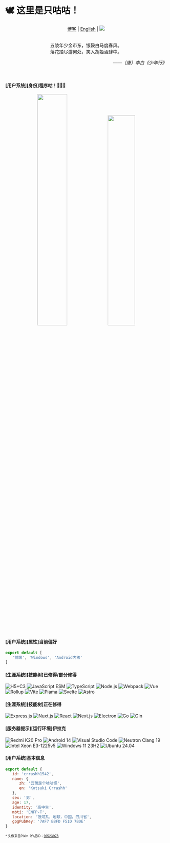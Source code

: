 # 🕊️ 这里是只咕咕！
  
<p align="center">
   <a href="https://blog.crrashh.com">博客</a> | 
   <a href="./README.en.md">English</a> | 
  <img src="https://komarev.com/ghpvc/?username=crrashh1542&label=Profile%20views&color=0e75b6&style=flat&color=green&logo=github" />
</p><br/>

<div align="center">五陵年少金市东，银鞍白马度春风。</div>
<div align="center">落花踏尽游何处，笑入胡姬酒肆中。</div>
<p align="right"><i>——〔唐〕李白《少年行》</i></p><br />

#### [用户系统][身份]程序咕！👨🏻‍💻
<p align="center">
   <img src="https://github-readme-stats.vercel.app/api?username=crrashh1542&show_icons=true&icon_color=CE1D2D&text_color=718096&bg_color=00000000&show=prs_merged,prs_merged_percentage&locale=cn" width="43%" />
   <img src="https://github-readme-stats.vercel.app/api/top-langs/?username=crrashh1542&layout=compact&langs_count=10" width="41%" />
</p>

#### [用户系统][属性]当前偏好
```js
export default [
   '前端', 'Windows', 'Android内核'
]
```

#### [生涯系统][技能树]已修得/部分修得
![H5+C3](https://img.shields.io/badge/-H5+C3-e45127?style=flat-square&logo=html5&logoColor=white)
![JavaScript ESM](https://img.shields.io/badge/-JavaScript%20ESModule-f7df1e?style=flat-square&logo=javascript&logoColor=white)
![TypeScript](https://img.shields.io/badge/-TypeScript-3178c6?style=flat-square&logo=typescript&logoColor=white)
![Node.js](https://img.shields.io/badge/-NodeJS-339933?style=flat-square&logo=node.js&logoColor=white)
![Webpack](https://img.shields.io/badge/-Webpack-8dd6f9?style=flat-square&logo=webpack&logoColor=white)
![Vue](https://img.shields.io/badge/-Vue-4fc08d?style=flat-square&logo=vue.js&logoColor=white)
![Rollup](https://img.shields.io/badge/-Rollup-ff3334?style=flat-square&logo=rollup.js&logoColor=white)
![Vite](https://img.shields.io/badge/-Vite-646cff?style=flat-square&logo=vite&logoColor=white)
![Piama](https://img.shields.io/badge/-Piama-4fc08d?style=flat-square&logo=vue.js&logoColor=white)
![Svelte](https://img.shields.io/badge/-Svelte-ff3e00?style=flat-square&logo=svelte&logoColor=white)
![Astro](https://img.shields.io/badge/-Astro-000000?style=flat-square&logo=astro&logoColor=white)

#### [生涯系统][技能树]正在修得
![Express.js](https://img.shields.io/badge/-Express.js-eeeeee?style=flat-square&logo=express&logoColor=black)
![Nuxt.js](https://img.shields.io/badge/-Nuxt.js-4fc08d?style=flat-square&logo=nuxt.js&logoColor=white)
![React](https://img.shields.io/badge/-React-61dafb?style=flat-square&logo=react&logoColor=white)
![Next.js](https://img.shields.io/badge/-Next.js-000000?style=flat-square&logo=next.js&logoColor=white)
![Electron](https://img.shields.io/badge/-Electron-2f3242?style=flat-square&logo=electron&logoColor=white)
![Go](https://img.shields.io/badge/-Go-73cddd?style=flat-square&logo=go&logoColor=white)
![Gin](https://img.shields.io/badge/-Gin-73cddd?style=flat-square&logo=gin&logoColor=white)

#### [服务器提示][运行环境]伊拉克
![Redmi K20 Pro](https://img.shields.io/badge/Redmi%20K20%20Pro-ec6617?style=flat-square&logo=xiaomi&logoColor=ffffff)
![Android 14](https://img.shields.io/badge/Android%2014-3ddc84?style=flat-square&logo=android&logoColor=ffffff)
![Visual Studio Code](https://img.shields.io/badge/Visual%20Studio%20Code-23a9f1?style=flat-square&logo=visualstudiocode&logoColor=ffffff)
![Neutron Clang 19](https://img.shields.io/badge/Neutron%20Clang%2019-eeeeee?style=flat-square&logo=c&logoColor=black)
![Intel Xeon E3-1225v5](https://img.shields.io/badge/Intel%20Xeon%20E3%201225v5-00c7fd?style=flat-square&logo=intel&logoColor=ffffff)
![Windows 11 23H2](https://img.shields.io/badge/Windows%2011%2023H2-0e7fcf?style=flat-square&logo=windows&logoColor=ffffff)
![Ubuntu 24.04](https://img.shields.io/badge/Ubuntu%2024.04-e95420?style=flat-square&logo=ubuntu&logoColor=ffffff)

#### [用户系统]基本信息 
```js
export default {
   id: 'crrashh1542',
   name: {
      zh: '云萧是个咕咕怪',
      en: 'Kotsuki Crrashh'
   },
   sex: '男',
   age: 17,
   identity: '高中生',
   mbti: 'ENFP-T',
   location: '银河系，地球，中国，四川省',
   gpgPubKey: '7AF7 B8FD F51D 7B0E'
}
```

<font size="1">* 头像来自Pixiv（作品ID：[91523978](https://www.pixiv.net/artworks/91523978)</font>
